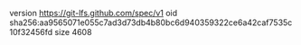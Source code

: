 version https://git-lfs.github.com/spec/v1
oid sha256:aa9565071e055c7ad3d73db4b80bc6d940359322ce6a42caf7535c10f32456fd
size 4608
